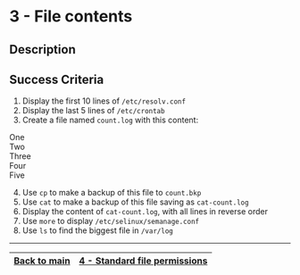 #  3 - File contents

## Description

## Success Criteria

1. Display the first 10 lines of `/etc/resolv.conf`
2. Display the last 5 lines of `/etc/crontab`
3. Create a file named `count.log` with this content:

  One<br>
  Two<br>
  Three<br>
  Four<br>
  Five

4. Use `cp` to make a backup of this file to `count.bkp`
5. Use `cat` to make a backup of this file saving as `cat-count.log`
6. Display the content of `cat-count.log`, with all lines in reverse order
7. Use `more` to display `/etc/selinux/semanage.conf`
8. Use `ls` to find the biggest file in `/var/log`

---

[Back to main](../README.md)|  [4 - Standard file permissions](../challenges/lab-permissions.md)
:----- |:---- |
